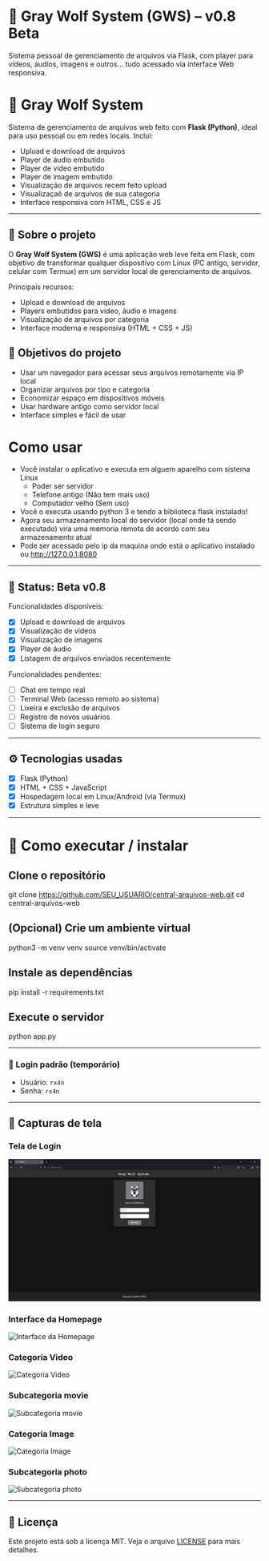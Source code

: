# 🐺 Gray Wolf System (GWS) – v0.8 Beta
Sistema pessoal de gerenciamento de arquivos via Flask, com player para vídeos, áudios, imagens e outros… tudo acessado via interface Web responsiva.


# 🐺 Gray Wolf System

Sistema de gerenciamento de arquivos web feito com **Flask (Python)**, ideal para uso pessoal ou em redes locais. Inclui:
- Upload e download de arquivos
- Player de áudio embutido
- Player de video embutido
- Player de imagem embutido
- Visualização de arquivos recem feito upload
- Visualizaçaõ de arquivos de sua categoria
- Interface responsiva com HTML, CSS e JS

---

## 📁 Sobre o projeto

O **Gray Wolf System (GWS)** 
é uma aplicação web leve feita em Flask, com objetivo de transformar qualquer dispositivo com Linux (PC antigo, servidor, celular com Termux) em um servidor local de gerenciamento de arquivos.

Principais recursos:

- Upload e download de arquivos
- Players embutidos para vídeo, áudio e imagens
- Visualização de arquivos por categoria
- Interface moderna e responsiva (HTML + CSS + JS)

## 🎯 Objetivos do projeto

- Usar um navegador para acessar seus arquivos remotamente via IP local
- Organizar arquivos por tipo e categoria
- Economizar espaço em dispositivos móveis
- Usar hardware antigo como servidor local
- Interface simples e fácil de usar

# Como usar

- Você instalar o aplicativo e executa em alguem aparelho com sistema Linux
    - Poder ser servidor
    - Telefone antigo (Não tem mais uso)
    - Computador velho (Sem uso)
- Você o executa usando python 3 e tendo a biblioteca flask instalado!
- Agora seu armazenamento local do servidor (local onde tá sendo executado) vira uma memoria remota de acordo com seu armazenamento atual
- Pode ser acessado pelo ip da maquina onde está o aplicativo instalado ou http://127.0.0.1:8080

---

## 🚧 Status: Beta v0.8

Funcionalidades disponíveis:
- [x] Upload e download de arquivos
- [x] Visualização de vídeos
- [x] Visualização de imagens
- [x] Player de áudio
- [x] Listagem de arquivos enviados recentemente

Funcionalidades pendentes:
- [ ] Chat em tempo real
- [ ] Terminal Web (acesso remoto ao sistema)
- [ ] Lixeira e exclusão de arquivos
- [ ] Registro de novos usuários
- [ ] Sistema de login seguro

---

## ⚙️ Tecnologias usadas

- [x] Flask (Python)
- [x] HTML + CSS + JavaScript
- [x] Hospedagem local em Linux/Android (via Termux)
- [x] Estrutura simples e leve

---

# 🚀 Como executar / instalar

## Clone o repositório
git clone https://github.com/SEU_USUARIO/central-arquivos-web.git
cd central-arquivos-web

## (Opcional) Crie um ambiente virtual
python3 -m venv venv
source venv/bin/activate

## Instale as dependências
pip install -r requirements.txt

## Execute o servidor
python app.py

---

### 🔐 Login padrão (temporário)

- Usuário: `rx4n`  
- Senha: `rx4n`

---

## 📸 Capturas de tela

### Tela de Login
![Tela de Login](static/images/1_login.png)

### Interface da Homepage
![Interface da Homepage](2_homepage.png)

### Categoria Video
![Categoria Video](3_video.png)

### Subcategoria movie
![Subcategoria movie](4_movie.png)

### Categoria Image
![Categoria Image](5_image.png)

### Subcategoria photo
![Subcategoria photo](6_photo.png)

---

## 🧾 Licença

Este projeto está sob a licença MIT. Veja o arquivo [LICENSE](LICENSE) para mais detalhes.
